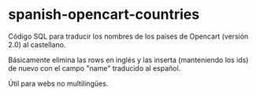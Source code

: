 # spanish-opencart-countries

Código SQL para traducir los nombres de los países de Opencart (versión 2.0) al castellano.

Básicamente elimina las rows en inglés y las inserta (manteniendo los ids) de nuevo con el campo "name" traducido al español.

Útil para webs no multilingües.
